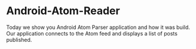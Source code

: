 Android-Atom-Reader
===================

Today we show you Android Atom Parser application and how it was build. Our application connects to the Atom feed and displays a list of posts published.
